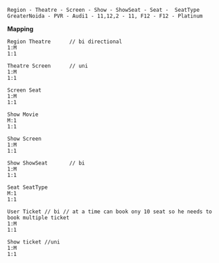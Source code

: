     Region - Theatre - Screen - Show - ShowSeat - Seat -  SeatType
    GreaterNoida - PVR - Audi1 - 11,12,2 - 11, F12 - F12 - Platinum
**Mapping**

    Region Theatre      // bi directional
    1:M
    1:1

    Theatre Screen      // uni
    1:M
    1:1

    Screen Seat
    1:M
    1:1

    Show Movie
    M:1
    1:1

    Show Screen
    1:M
    1:1
    
    Show ShowSeat       // bi
    1:M
    1:1

    Seat SeatType
    M:1
    1:1

    User Ticket // bi // at a time can book ony 10 seat so he needs to book multiple ticket
    1:M
    1:1
    
    Show ticket //uni
    1:M
    1:1
